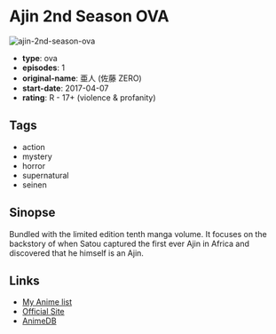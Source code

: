 # Ajin 2nd Season OVA

![ajin-2nd-season-ova](https://cdn.myanimelist.net/images/anime/6/88499.jpg)

-   **type**: ova
-   **episodes**: 1
-   **original-name**: 亜人 (佐藤 ZERO)
-   **start-date**: 2017-04-07
-   **rating**: R - 17+ (violence & profanity)

## Tags

-   action
-   mystery
-   horror
-   supernatural
-   seinen

## Sinopse

Bundled with the limited edition tenth manga volume. It focuses on the backstory of when Satou captured the first ever Ajin in Africa and discovered that he himself is an Ajin.

## Links

-   [My Anime list](https://myanimelist.net/anime/36625/Ajin_2nd_Season_OVA)
-   [Official Site](http://gentei.kodansha.co.jp/ajin/)
-   [AnimeDB](http://anidb.info/perl-bin/animedb.pl?show=anime&aid=11758)
